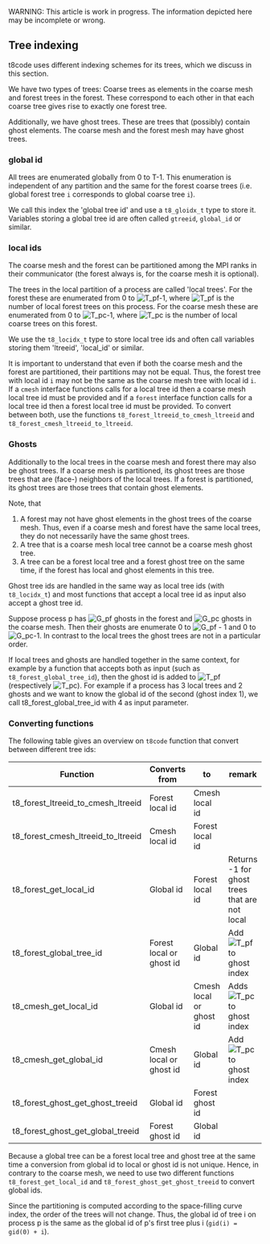WARNING: This article is work in progress. The information depicted here may be incomplete or wrong.

## Tree indexing

t8code uses different indexing schemes for its trees, which we discuss in this section.

We have two types of trees: Coarse trees as elements in the coarse mesh and forest trees in the forest. These correspond to each other in that each coarse tree gives rise to exactly one forest tree.

Additionally, we have ghost trees. These are trees that (possibly) contain ghost elements. The coarse mesh and the forest mesh may have ghost trees.

### global id

All trees are enumerated globally from 0 to T-1. This enumeration is independent of any partition and the same for the forest coarse trees
(i.e. global forest tree `i` corresponds to global coarse tree `i`).

We call this index the 'global tree id' and use a `t8_gloidx_t` type to store it.
Variables storing a global tree id are often called `gtreeid`, `global_id` or similar.

### local ids

The coarse mesh and the forest can be partitioned among the MPI ranks in their communicator (the forest always is, for the coarse mesh it is optional).

The trees in the local partition of a process are called 'local trees'. For the forest these are enumerated from 0 to 
![T_pf-1](http://chart.apis.google.com/chart?cht=tx&chl=T_{pf}-1),
where ![T_pf](http://chart.apis.google.com/chart?cht=tx&chl=T_{pf}) is the number of local forest trees on this process. For the coarse mesh these are enumerated from 0 to ![T_pc-1](http://chart.apis.google.com/chart?cht=tx&chl=T_{pc}-1), 
where ![T_pc](http://chart.apis.google.com/chart?cht=tx&chl=T_{pc}) 
 is the number of local coarse trees on this forest.

We use the `t8_locidx_t` type to store local tree ids and often call variables storing them 'ltreeid', 'local_id' or similar.

It is important to understand that even if both the coarse mesh and the forest are partitioned, their partitions may not be equal.
Thus, the forest tree with local id `i` may not be the same as the coarse mesh tree with local id `i`.
If  a `cmesh` interface functions calls for a local tree id then a coarse mesh local tree id must be provided and if a `forest` interface
function calls for a local tree id then a forest local tree id must be provided.
To convert between both, use the functions `t8_forest_ltreeid_to_cmesh_ltreeid` and `t8_forest_cmesh_ltreeid_to_ltreeid`.




### Ghosts

Additionally to the local trees in the coarse mesh and forest there may also be ghost trees.
If a coarse mesh is partitioned, its ghost trees are those trees that are (face-) neighbors of the local trees.
If a forest is partitioned, its ghost trees are those trees that contain ghost elements.

Note, that 
1. A forest may not have ghost elements in the ghost trees of the coarse mesh. Thus, even if a coarse mesh and forest have the same local
   trees, they do not necessarily have the same ghost trees.
2. A tree that is a coarse mesh local tree cannot be a coarse mesh ghost tree.
3. A tree can be a forest local tree and a forest ghost tree on the same time, if the forest has local and ghost elements in this tree.

Ghost tree ids are handled in the same way as local tree ids (with `t8_locidx_t`) and most functions that accept a local tree
id as input also accept a ghost tree id.

Suppose process p has
![G_pf](http://chart.apis.google.com/chart?cht=tx&chl=G_{pf})
ghosts in the forest and 
![G_pc](http://chart.apis.google.com/chart?cht=tx&chl=G_{pc})
ghosts in the coarse mesh.
Then their ghosts are enumerate 0 to 
![G_pf - 1](http://chart.apis.google.com/chart?cht=tx&chl=G_{pf-1}) 
and 0 to 
![G_pc-1](http://chart.apis.google.com/chart?cht=tx&chl=G_{pc}-1). 
In contrast to the local trees the ghost trees are not in a particular order.

If local trees and ghosts are handled together in the same context, for example by a function that accepts both as input (such as `t8_forest_global_tree_id`), then the ghost id is added to 
![T_pf](http://chart.apis.google.com/chart?cht=tx&chl=T_{pf})
(respectively ![T_pc](http://chart.apis.google.com/chart?cht=tx&chl=T_{pc})).
For example if a process has 3 local trees and 2 ghosts and we want to know the global id of the second (ghost index 1), we call t8_forest_global_tree_id with 4 as input parameter.

### Converting functions

The following table gives an overview on `t8code` function that convert between different
tree ids:

| Function  | Converts from  | to  | remark |
|---|---|---|---|
| t8_forest_ltreeid_to_cmesh_ltreeid  | Forest local id | Cmesh local id  ||
| t8_forest_cmesh_ltreeid_to_ltreeid  | Cmesh local id  | Forest local id  ||
| t8_forest_get_local_id | Global id  | Forest local id  | Returns -1 for ghost trees that are not local|
| t8_forest_global_tree_id | Forest local or ghost id | Global id | Add ![T_pf](http://chart.apis.google.com/chart?cht=tx&chl=T_{pf}) to ghost index |
| t8_cmesh_get_local_id | Global id  | Cmesh local or ghost id | Adds ![T_pc](http://chart.apis.google.com/chart?cht=tx&chl=T_{pc}) to ghost index|
| t8_cmesh_get_global_id | Cmesh local or ghost id | Global id | Add ![T_pc](http://chart.apis.google.com/chart?cht=tx&chl=T_{pc}) to ghost index |
| t8_forest_ghost_get_ghost_treeid | Global id | Forest ghost id ||
| t8_forest_ghost_get_global_treeid | Forest ghost id | Global id ||

Because a global tree can be a forest local tree and ghost tree at the same time a conversion from global id to local or ghost id is not unique.
Hence, in contrary to the coarse mesh, we need to use two different functions `t8_forest_get_local_id` and `t8_forest_ghost_get_ghost_treeid`
to convert global ids.

Since the partitioning is computed according to the space-filling curve index, the order of the trees will not change.
Thus, the global id of tree i on process p is the same as the global id of p's first tree plus i (`gid(i) = gid(0) + i`).